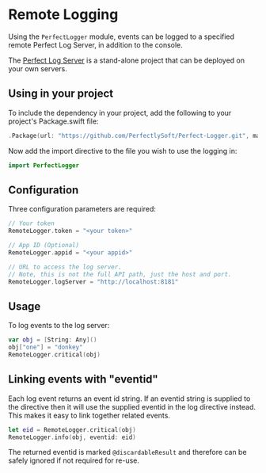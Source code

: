 # Remote Logging

Using the `PerfectLogger` module, events can be logged to a specified remote Perfect Log Server, in addition to the console.

The [Perfect Log Server](https://github.com/PerfectServers/Perfect-LogServer) is a stand-alone project that can be deployed on your own servers.


## Using in your project

To include the dependency in your project, add the following to your project's Package.swift file:

``` swift
.Package(url: "https://github.com/PerfectlySoft/Perfect-Logger.git", majorVersion: 3),
```

Now add the import directive to the file you wish to use the logging in:

``` swift 
import PerfectLogger
```

## Configuration
Three configuration parameters are required:

``` swift
// Your token
RemoteLogger.token = "<your token>"

// App ID (Optional)
RemoteLogger.appid = "<your appid>"

// URL to access the log server. 
// Note, this is not the full API path, just the host and port.
RemoteLogger.logServer = "http://localhost:8181"

```

## Usage

To log events to the log server:

``` swift
var obj = [String: Any]()
obj["one"] = "donkey"
RemoteLogger.critical(obj)
```

## Linking events with "eventid"

Each log event returns an event id string. If an eventid string is supplied to the directive then it will use the supplied eventid in the log directive instead. This makes it easy to link together related events.

``` swift
let eid = RemoteLogger.critical(obj)
RemoteLogger.info(obj, eventid: eid)
```

The returned eventid is marked `@discardableResult` and therefore can be safely ignored if not required for re-use.
